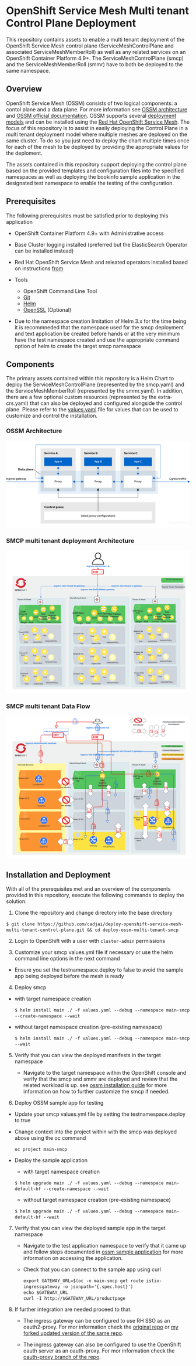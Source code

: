 OpenShift Service Mesh Multi tenant Control Plane Deployment
==================================

This repository contains assets to enable a multi tenant deployment of the OpenShift Service Mesh control plane (ServiceMeshControlPlane and associated ServiceMeshMemberRoll) as well as any related services on an OpenShift Container Platform 4.9+. The ServiceMeshControlPlane (smcp) and the ServiceMeshMemberRoll (smmr) have to both be deployed to the same namespace.

## Overview

OpenShift Service Mesh (OSSM) consists of two logical components: a contol plane and a data plane. For more information see [OSSM architecture](https://docs.openshift.com/container-platform/4.11/service_mesh/v2x/ossm-architecture.html) and [OSSM official documentation](https://access.redhat.com/documentation/en-us/openshift_container_platform/4.10/html/service_mesh/index). OSSM supports several [deployment models](https://docs.openshift.com/container-platform/4.11/service_mesh/v2x/ossm-deployment-models.html) and can be installed using the [Red Hat OpenShift Service Mesh](https://docs.openshift.com/container-platform/4.11/service_mesh/v2x/installing-ossm.html). 
The focus of this repository is to assist in easily deploying the Control Plane in a multi tenant deployment model where multiple meshes are deployed on the same cluster. To do so you just need to deploy the chart multiple times once for each of the mesh to be deployed by providing the appropriate values for the deploment. 

The assets contained in this repository support deploying the control plane based on the provided templates and configuration files into the specified namespaces as well as deploying the bookinfo sample application in the designated test namespace to enable the testing of the configuration. 

## Prerequisites

The following prerequisites must be satisfied prior to deploying this application 

* OpenShift Container Platform 4.9+ with Administrative access
* Base Cluster logging installed (preferred but the ElasticSearch Operator can be installed instead) 
* Red Hat OpenShift Service Mesh and releated operators installed based on instructions [from](https://docs.openshift.com/container-platform/4.11/service_mesh/v2x/installing-ossm.html)  
* Tools
  * OpenShift Command Line Tool
  * [Git](https://git-scm.com/)
  * [Helm](https://helm.s/)
  * [OpenSSL](https://www.openssl.org) (Optional)

* Due to the namespace creation limitation of Helm 3.x for the time being it is recommneded that the namespace used for the smcp deployment and text application be created before hands or at the very minimum have the test namespace created and use the appropriate command option of helm to create the target smcp namespace
  
## Components

The primary assets contained within this repository is a Helm Chart to deploy the ServiceMeshControlPlane (represented by the smcp.yaml) and the ServiceMeshMemberRoll (represented by the smmr.yaml). In addition, there are a few optional custom resources (represented by the extra-crs.yaml) that can also be deployed and configured alongside the control plane.  Please refer to the [values.yaml](values.yaml) file for values that can be used to customize and control the installation. 

### OSSM Architecture 

![](images/ossm-architecture.png)

### SMCP multi tenant deployment Architecture 

![](images/ossm-smcp-multi-tenant-architecture.png)

### SMCP multi tenant Data Flow 

![](images/ossm-smcp-multi-tenant-data-flow.png)


## Installation and Deployment

With all of the prerequisites met and an overview of the components provided in this repository, execute the following commands to deploy the solution:

1. Clone the repository and change directory into the base directory
```
$ git clone https://github.com/cadjai/deploy-openshift-service-mesh-multi-tenant-control-plane.git && cd deploy-ossm-multi-tenant-smcp 
```

2. Login to OpenShift with a user with `cluster-admin` permissions

3. Customize your smcp values.yml file if necessary or use the helm command line options in the next command
  * Ensure you set the testnamespace.deploy to false to avoid the sample app being deployed before the mesh is ready
 
4. Deploy smcp 
  * with target namespace creation

     ```
     $ helm install main ./ -f values.yaml --debug --namespace main-smcp --create-namespace --wait
     ```

  * without target namespace creation (pre-existing namespace)

     ```
     $ helm install main ./ -f values.yaml --debug --namespace main-smcp --wait
     ```

5. Verify that you can view the deployed manifests in the target namespace

   * Navigate to the target namespace within the OpenShift console and verify that the smcp and smmr are deployed and review that the related workload is up. see [ossm installation guide](https://docs.openshift.com/container-platform/4.11/service_mesh/v2x/ossm-create-smcp.html) for more information on how to further customize the smcp if needed.

6. Deploy OSSM sample app for testing 
  * Update your smcp values.yml file by setting the testnamespace.deploy to true 

  * Change context into the project within with the smcp was deployed above using the oc command
     ```
     oc project main-smcp
     ```

  * Deploy the sample application 
     * with target namespace creation

      ```
      $ helm upgrade main ./ -f values.yaml --debug --namespace main-default-bf --create-namespace --wait
      ```
      
     * without target namespace creation (pre-existing namespace)

      ```
      $ helm upgrade main ./ -f values.yaml --debug --namespace main-default-bf --wait
      ```
      
7. Verify that you can view the deployed sample app in the target namespace

   * Navigate to the test application namespace to verify that it came up and follow steps documented in [ossm sample application](https://docs.openshift.com/container-platform/4.11/service_mesh/v2x/prepare-to-deploy-applications-ossm.html#ossm-tutorial-bookinfo-overview_ossm-create-mesh) for more information on accessing the application. 

   * Check that you can connect to the sample app using curl
      ```
      export GATEWAY_URL=$(oc -n main-smcp get route istio-ingressgateway -o jsonpath='{.spec.host}')
      echo $GATEWAY_URL
      curl -I http://$GATEWAY_URL/productpage 
      ```

8. If further integration are needed proceed to that. 
   * The ingress gateway can be configured to use RH SSO as an oauth2-proxy. For mor information check the [original repo](https://github.com/ghurel-rh/servicemesh-2-rhsso-examples.git) or [my forked updated version of the same repo](https://github.com/cadjai/servicemesh-2-rhsso-examples.git).

   * The ingress gateway can also be configured to use the OpenShift oauth server as an oauth-proxy. For mor information check the [oauth-proxy branch of the repo](https://github.com/cadjai/servicemesh-2-rhsso-examples/tree/ocp-oauth-proxy).
